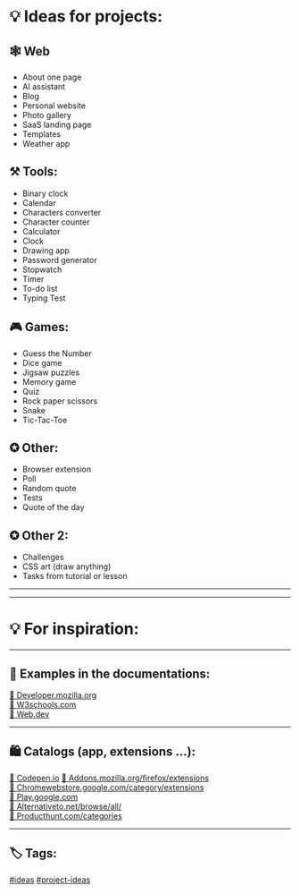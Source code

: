 # 💡 Ideas for projects:

<!-- https://en.wikipedia.org/wiki/English_alphabet#
To know where to insert:
A a B b C c D d E e F f G g H h I i J j K k L l M m N n O o P p Q q R r S s T t U u V v W w X x Y y Z z
2 spaces - line break
-->

## 🕸️ Web
- About one page
- AI assistant
- Blog
- Personal website
- Photo gallery
- SaaS landing page
- Templates
- Weather app

## ⚒️ Tools:
- Binary clock
- Calendar
- Characters converter
- Сharacter counter
- Calculator
- Clock
- Drawing app
- Password generator
- Stopwatch
- Timer
- To-do list
- Typing Test

## 🎮 Games:
- Guess the Number
- Dice game
- Jigsaw puzzles
- Memory game
- Quiz
- Rock paper scissors
- Snake
- Tic-Tac-Toe

## ✪ Other:
- Browser extension
- Poll
- Random quote
- Tests
- Quote of the day

## ✪ Other 2:
- Challenges
- CSS art (draw anything)
- Tasks from tutorial or lesson



<!-- https://en.wikipedia.org/wiki/English_alphabet#
To know where to insert:
A a B b C c D d E e F f G g H h I i J j K k L l M m N n O o P p Q q R r S s T t U u V v W w X x Y y Z z
-->
---
---
# 💡 For inspiration:
---
## 📄 Examples in the documentations:
[🔗 Developer.mozilla.org](https://developer.mozilla.org/en-US/)  
[🔗 W3schools.com](https://www.w3schools.com/)  
[🔗 Web.dev](https://web.dev/)  


---
## 🛍️ Catalogs (app, extensions ...):
[🔗 Codepen.io](https://codepen.io/])
[🔗 Addons.mozilla.org/firefox/extensions](https://addons.mozilla.org/firefox/extensions/)  
[🔗 Chromewebstore.google.com/category/extensions](https://chromewebstore.google.com/category/extensions)  
[🔗 Play.google.com](https://play.google.com/)  
[🔗 Alternativeto.net/browse/all/](https://alternativeto.net/browse/all/)  
[🔗 Producthunt.com/categories](https://www.producthunt.com/categories)  



---
## 🏷️ Tags:
[#ideas](https://github.com/topics/ideas)
[#project-ideas](https://github.com/topics/project-ideas)
